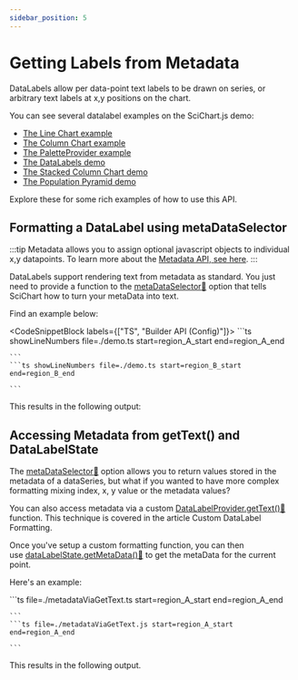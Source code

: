 ```yaml
---
sidebar_position: 5
---
```


# Getting Labels from Metadata

DataLabels allow per data-point text labels to be drawn on series, or arbitrary text labels at x,y positions on the chart.

You can see several datalabel examples on the SciChart.js demo:

- [The Line Chart example](https://demo.scichart.com/javascript-line-chart)
- [The Column Chart example](https://demo.scichart.com/javascript-column-chart)
- [The PaletteProvider example](https://demo.scichart.com/javascript-chart-color-points-individually-with-paletteprovider)
- [The DataLabels demo](https://demo.scichart.com/javascript-datalabels)
- [The Stacked Column Chart demo](https://demo.scichart.com/javascript/stacked-column-chart)
- [The Population Pyramid demo](https://demo.scichart.com/javascript/population-pyramid)

Explore these for some rich examples of how to use this API.

## Formatting a DataLabel using metaDataSelector

:::tip
Metadata allows you to assign optional javascript objects to individual x,y datapoints. To learn more about the [Metadata API, see here](/2d-charts/chart-types/point-metadata-api/point-metadata-api-overview).
:::

DataLabels support rendering text from metadata as standard. You just need to provide a function to the [metaDataSelector:blue_book:](https://www.scichart.com/documentation/js/current/typedoc/classes/datalabelprovider.html#metadataselector) option that tells SciChart how to turn your metaData into text.

Find an example below:

<CodeSnippetBlock labels={["TS", "Builder API (Config)"]}>
    ```ts showLineNumbers file=./demo.ts start=region_A_start end=region_A_end

    ```
    ```ts showLineNumbers file=./demo.ts start=region_B_start end=region_B_end

    ```

</CodeSnippetBlock>

This results in the following output:

<LiveDocSnippet />

## Accessing Metadata from getText() and DataLabelState

The [metaDataSelector:blue_book:](https://www.scichart.com/documentation/js/current/typedoc/classes/datalabelprovider.html#metadataselector) option allows you to return values stored in the metadata of a dataSeries, but what if you wanted to have more complex formatting mixing index, x, y value or the metadata values?

You can also access metadata via a custom [DataLabelProvider.getText():blue_book:](https://www.scichart.com/documentation/js/current/typedoc/classes/datalabelprovider.html#gettext) function. This technique is covered in the article Custom DataLabel Formatting.

Once you've setup a custom formatting function, you can then use [dataLabelState.getMetaData():blue_book:](https://www.scichart.com/documentation/js/current/typedoc/classes/datalabelstate.html#getmetadata) to get the metaData for the current point.

Here's an example:

<CodeSnippetBlock>
    ```ts file=./metadataViaGetText.ts start=region_A_start end=region_A_end

    ```
    ```ts file=./metadataViaGetText.js start=region_A_start end=region_A_end

    ```

</CodeSnippetBlock>

This results in the following output.

<LiveDocSnippet name="metadataViaGetText" />
